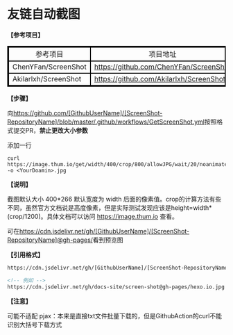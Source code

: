 # 友链自动截图

**【参考项目】**

<table style="border:2px solid #000000;">
    <tr style="border:2px solid #000000;">
        <td align="center" style="border:2px solid #000000;">参考项目</td>
        <td align="center" style="border:2px solid #000000;">项目地址</td>
    </tr>
    <tr style="border:2px solid #000000;">
        <td align="left" style="border:2px solid #000000;">ChenYFan/ScreenShot</td>
        <td align="left"><a href="https://github.com/ChenYFan/ScreenShot" target="_blank">https://github.com/ChenYFan/ScreenShot</td>
    </tr>
    <tr style="border:2px solid #000000;">
        <td align="left" style="border:2px solid #000000;">Akilarlxh/ScreenShot</td>
        <td align="left" style="border:2px solid #000000;"><a href="https://github.com/Akilarlxh/ScreenShot" target="_blank">https://github.com/Akilarlxh/ScreenShot</td>
    </tr>
</table>

**【步骤】**

向<https://github.com/[GithubUserName]/[ScreenShot-RepositoryName]/blob/master/.github/workflows/GetScreenShot.yml>按照格式提交PR，**禁止更改大小参数**

添加一行

```
curl https://image.thum.io/get/width/400/crop/800/allowJPG/wait/20/noanimate/https://<YourDomain>/ -o <YourDoamin>.jpg
```

**【说明】**

截图默认大小 400\*266 默认宽度为 width 后面的像素值。crop的计算方法有些不同，虽然官方文档说是高度像素，但是实际测试发现应该是height=width*(crop/1200)。具体文档可以访问 <a href="https://image.thum.io" target="_blank">https://image.thum.io</a> 查看。

可在<https://cdn.jsdelivr.net/gh/[GithubUserName]/[ScreenShot-RepositoryName]@gh-pages/>看到预览图

**【引用格式】**

```html
https://cdn.jsdelivr.net/gh/[GithubUserName]/[ScreenShot-RepositoryName]@gh-pages/[friend_link].jpg

<!-- 例如 -->
https://cdn.jsdelivr.net/gh/docs-site/screen-shot@gh-pages/hexo.io.jpg
```

**【注意】**

可能不适配 pjax：本来是直接txt文件批量下载的，但是GithubAction的curl不能识别大括号下载方式

